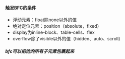 #### 触发BFC的条件

* 浮动元素：float除none以外的值
* 绝对定位元素：position（absolute，fixed）
* display为inline-block、table-cells、flex
* overflow除了visible以外的值（hidden、auto、scroll）

##### bfc可以把他的所有子元素包裹起来